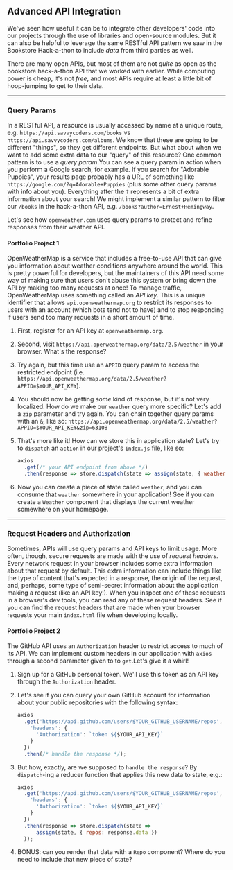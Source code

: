 ## Advanced API Integration

We've seen how useful it can be to integrate other developers' code into our projects through the use of libraries and open-source modules. But it can also be helpful to leverage the same RESTful API pattern we saw in the Bookstore Hack-a-thon to include _data_ from third parties as well. 

There are many open APIs, but most of them are not _quite_ as open as the bookstore hack-a-thon API that we worked with earlier. While computing power is cheap, it's not _free_, and most APIs require at least a little bit of hoop-jumping to get to their data.

---

### Query Params

In a RESTful API, a resource is usually accessed by name at a unique route, e.g. `https://api.savvycoders.com/books` vs `https://api.savvycoders.com/albums`. We know that these are going to be different "things", so they get different endpoints. But what about when we want to add some extra data to our "query" of this resource? One common pattern is to use a _query param_.You can see a query param in action when you perform a Google search, for example. If you search for "Adorable Puppies", your results page probably has a URL of something like `https://google.com/?q=Adorable+Puppies` (plus some other query params with info about you). Everything after the `?` represents a bit of extra information about your search! We might implement a similar pattern to filter our `/books` in the hack-a-thon API, e.g. `/books?author=Ernest+Hemingway`. 

Let's see how `openweather.com` uses query params to protect and refine responses from their weather API.


#### Portfolio Project 1

OpenWeatherMap is a service that includes a free-to-use API that can give you information about weather conditions anywhere around the world. This is pretty powerful for developers, but the maintainers of this API need some way of making sure that users don't abuse this system or bring down the API by making too many requests at once! To manage traffic, OpenWeatherMap uses something called an _API key_. This is a unique identifier that allows `api.openweathermap.org` to restrict its responses to users with an account (which bots tend not to have) and to stop responding if users send too many requests in a short amount of time.

1. First, register for an API key at `openweathermap.org`.
2. Second, visit `https://api.openweathermap.org/data/2.5/weather` in your browser. What's the response?
3. Try again, but this time use an `APPID` query param to access the restricted endpoint (i.e. `https://api.openweathermap.org/data/2.5/weather?APPID=$YOUR_API_KEY`).
4. You should now be getting _some_ kind of response, but it's not very localized. How do we make our `weather` query more specific? Let's add a `zip` parameter and try again. You can chain together query params with an `&`, like so: `https://api.openweathermap.org/data/2.5/weather?APPID=$YOUR_API_KEY&zip=63108`
5. That's more like it! How can we store this in application state? Let's try to `dispatch` an `action` in our project's `index.js` file, like so:

   ```javascript
   axios
     .get(/* your API endpoint from above */)
     .then(response => store.dispatch(state => assign(state, { weather: response.data })));
   ```
6. Now you can create a piece of state called `weather`, and you can consume that `weather` somewhere in your application! See if you can create a `Weather` component that displays the current weather somewhere on your homepage.

---

### Request Headers and Authorization

Sometimes, APIs will use query params and API keys to limit usage. More often, though, secure requests are made with the use of _request headers_. Every network request in your browser includes some extra information about that request by default. This extra information can include things like the type of content that's expected in a response, the origin of the request, and, perhaps, some type of semi-secret information about the application making a request (like an API key!). When you inspect one of these requests in a browser's dev tools, you can read any of these request headers. See if you can find the request headers that are made when your browser requests your main `index.html` file when developing locally.


#### Portfolio Project 2

The GitHub API uses an `Authorization` header to restrict access to much of its API. We can implement custom headers in our application with `axios` through a second parameter given to to `get`.Let's give it a whirl!

1. Sign up for a GitHub personal token. We'll use this token as an API key through the `Authorization` header.
2. Let's see if you can query your own GitHub account for information about your public repositories with the following syntax:

   ```javascript
   axios
     .get('https://api.github.com/users/$YOUR_GITHUB_USERNAME/repos', {
       'headers': {
         'Authorization': `token ${$YOUR_API_KEY}`
       }
     })
     .then(/* handle the response */);
   ```
3. But how, exactly, are we supposed to `handle the response`? By `dispatch`-ing a reducer function that applies this new data to state, e.g.:

   ```javascript
   axios
     .get('https://api.github.com/users/$YOUR_GITHUB_USERNAME/repos', {
       'headers': {
         'Authorization': `token ${$YOUR_API_KEY}`
       }
     })
     .then(response => store.dispatch(state =>
         assign(state, { repos: response.data })
     ));
   ```
4. BONUS: can you render that data with a `Repo` component? Where do you need to include that new piece of state?
